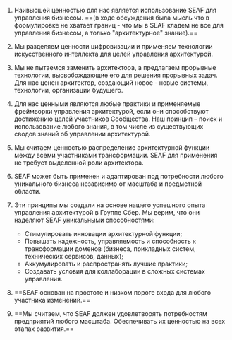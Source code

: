 1. Наивысшей ценностью для нас является использование SEAF для управления бизнесом. ==(в ходе обсуждения была мысль что в формулировке не хватает границ - что мы в SEAF кладем не все для управления бизнесом, а только "архитектурное" знание).==
    
2. Мы разделяем ценности цифровизации и применяем технологии искусственного интеллекта для целей управления архитектурой. 

3. Мы не пытаемся заменить архитектора, а предлагаем прорывные технологии, высвобождающие его для решения прорывных задач. Для нас ценен архитектор, создающий новое - новые системы, технологии, организации будущего.
    
4. Для нас ценными являются любые практики и применяемые фреймворки управления архитектурой, если они способствуют достижению целей участников Сообщества. Наш принцип – поиск и использование любого знания, в том числе из существующих сводов знаний об управлении архитектурой.

5. Мы считаем ценностью распределение архитектурной функции между всеми участниками трансформации. SEAF для применения не требует  выделенной роли архитектора.

6. SEAF может быть применен и адаптирован под потребности любого уникального бизнеса независимо от масштаба и предметной области.

7. Эти принципы мы создали на основе нашего успешного опыта управления архитектурой в Группе Сбер. Мы верим, что они наделяют SEAF уникальными способностями:
    
    - Cтимулировать инновации архитектурной функции;
    - Повышать надежность, управляемость и способность к трансформации доменов (бизнеса, прикладных систем, технических сервисов, данных);
    - Аккумулировать и распространять лучшие практики;
    - Создавать условия для коллаборации в сложных системах управления.


1. ==SEAF основан на простоте и низком пороге входа для любого участника изменений.== 
1. ==Мы считаем, что SEAF должен удовлетворять потребностям предприятий любого масштаба. Обеспечивать их ценностью на всех этапах развития.==
    
  



